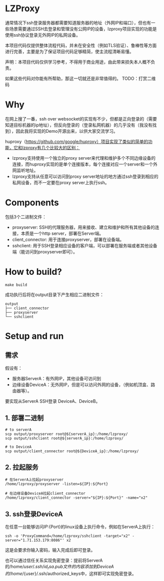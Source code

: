 # LZProxy 

通常情况下ssh登录服务器都需要知道服务器的地址（外网IP和端口），但也有一些场景需要通过SSH去登录和管理没有公网IP的设备，lzproxy项目实现的功能是使用ssh协议登录无外网IP的私网设备。

本项目代码仅提供整体流程代码，并未在安全性（例如TLS验证）、鲁棒性等方面进行完善，主要是为了保证项目代码足够精简，使主流程清晰易懂。

声明：本项目代码仅供学习参考，不得用于商业用途，由此带来损失本人概不负责。

如果这些代码对你能有所帮助，那这一切就还是非常值得的。
TODO：打赏二维码

# Why
在网上搜了一番，ssh over websocket的实现有不少，但都是正向登录的（需要知道目标机器的ip地址），但反向登录的（登录私网机器）的几乎没有（我没有找到），因此我将实现的Demo开源出来，以供大家交流学习。

huproxy（https://github.com/google/huproxy）项目实现了类似的简单的功能，它和lzproxy有几个比较大的区别：

- lzproxy支持使用一个独立的proxy server来代理和维护多个不同边缘设备的连接，而huproxy实现的是单个连接版本，每个连接对应一个server和一个外网监听地址。
- lzproxy支持从任意可以访问到proxy server地址的地方通过ssh登录到相应的私网设备，而不一定要在proxy server上执行ssh。


# Components
包括3个二进制文件：

- proxyserver: SSH的代理服务器，用来接收、建立和维护和所有其他设备的连接，本质是一个http server，部署在Server端。
- client_connector: 用于连接proxyserver，部署在设备端。
- sshclient: 用于SSH登录相应设备的客户端，可以部署在服务端或者其他设备端（能访问到proxyserver即可）。

# How to build?
```
make build
```
成功执行后将在output目录下产生相应二进制文件：
```
output
├── client_connector
├── proxyserver
└── sshclient
```

# Setup and run
## 需求
假设有：

- 服务器ServerA：有外网IP，其他设备可访问到
- 边缘设备DeviceA：无外网IP，但是可以访问外网的设备，（例如机顶盒、路由器等）。

要实现从ServerA SSH登录 DeviceA、DeviceB。

## 1. 部署二进制

```
# to serverA
scp output/proxyserver root@${serverA_ip}:/home/lzproxy/
scp output/sshclient root@${serverA_ip}:/home/lzproxy/

# to DeviceA
scp output/client_connector root@${DeviceA_ip}:/home/lzproxy/
```

## 2. 拉起服务

```
# 在ServerA上拉起proxyserver
/home/lzproxy/proxyserver -listen=${IP}:${Port}

# 在边缘设备DeviceA拉起client_connector
/home/lzproxy/client_connector -server="${IP}:${Port}" -name="x2"
```

## 3. ssh登录DeviceA
在任意一台能够访问${IP}:${Port}的linux设备上执行命令，例如在ServerA上执行：

```
ssh -o 'ProxyCommand=/home/lzproxy/sshclient -target="x2" -server="1.71.153.179:8086"' x2
```
这是会要求你输入密码，输入完成后即可登录。

也可以通过信任关系实现免密登录：提前将ServerA的/home/${user}/.ssh/id_rsa.pub文件的内容添加到DeviceA的/home/${user}/.ssh/authorized_keys中，这样即可实现免密登录。

